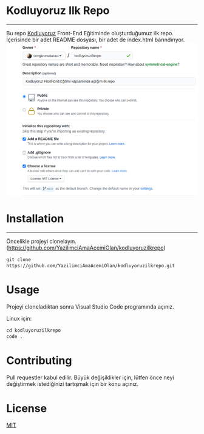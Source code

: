 # Kodluyoruz Ilk Repo
---
Bu repo [Kodluyoruz](https://kodluyoruz.org/) Front-End Eğitiminde oluşturduğumuz ilk repo. İçerisinde bir adet README dosyası, bir adet de index.html barındırıyor.
![GitHub](https://raw.githubusercontent.com/Kodluyoruz/taskforce/main/git/odev1/figures/github.png)
# Installation
---
Öncelikle projeyi clonelayın. (https://github.com/YazilimciAmaAcemiOlan/kodluyoruzilkrepo)

```
git clone https://github.com/YazilimciAmaAcemiOlan/kodluyoruzilkrepo.git
```
# Usage
Projeyi cloneladıktan sonra Visual Studio Code programında açınız.

Linux için:
```
cd kodluyoruzilkrepo
code .
```

# Contributing
Pull requestler kabul edilir. Büyük değişiklikler için, lütfen önce neyi değiştirmek istediğinizi tartışmak için bir konu açınız.

# License
[MIT](https://choosealicense.com/licenses/mit/)